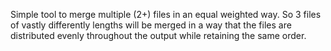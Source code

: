 Simple tool to merge multiple (2+) files in an equal weighted way. So 3 files of vastly differently lengths will be merged in a way that the files are distributed evenly throughout the output while retaining the same order.

